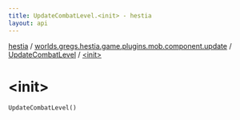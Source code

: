 ```yaml
---
title: UpdateCombatLevel.<init> - hestia
layout: api
---
```


<div class='api-docs-breadcrumbs'><a href="../../index.html">hestia</a> / <a href="../index.html">worlds.gregs.hestia.game.plugins.mob.component.update</a> / <a href="index.html">UpdateCombatLevel</a> / <a href="./-init-.html">&lt;init&gt;</a></div>

# &lt;init&gt;

<div class="signature"><code><span class="identifier">UpdateCombatLevel</span><span class="symbol">(</span><span class="symbol">)</span></code></div>
